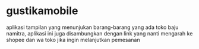 # gustikamobile
aplikasi tampilan yang menunjukan barang-barang yang ada toko baju namitra, 
aplikasi ini juga disambungkan dengan link yang nanti mengarah ke shopee dan wa toko jika ingin melanjutkan pemesanan
